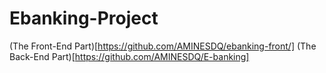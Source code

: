 # Ebanking-Project

(The Front-End Part)[https://github.com/AMINESDQ/ebanking-front/]
(The Back-End Part)[https://github.com/AMINESDQ/E-banking]

